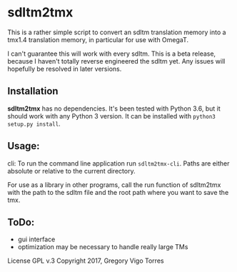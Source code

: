 # sdltm2tmx

This is a rather simple script to convert an sdltm translation memory into a tmx1.4 translation memory, in particular for use with OmegaT.

I can't guarantee this will work with every sdltm. This is a beta release, because I haven't totally reverse engineered the sdltm yet. Any issues will hopefully be resolved in later versions.


## Installation
**sdltm2tmx** has no dependencies.
It's been tested with Python 3.6, but it should work with any Python 3 version.
It can be installed with `python3 setup.py install`.


## Usage:
cli:
To run the command line application run `sdltm2tmx-cli`.
Paths are either absolute or relative to the current directory.

For use as a library in other programs, call the run function of sdltm2tmx with the path to the sdltm file and the root path where you want to save the tmx.


## ToDo:
* gui interface
* optimization may be necessary to handle really large TMs


License GPL v.3
Copyright 2017, Gregory Vigo Torres
